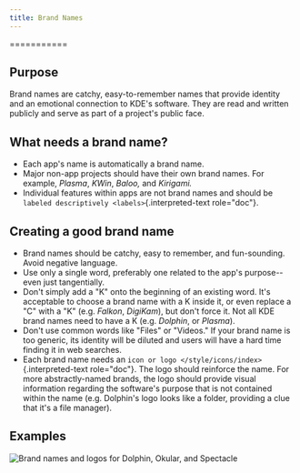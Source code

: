 ```yaml
---
title: Brand Names
---
```

===========

Purpose
-------

Brand names are catchy, easy-to-remember names that provide identity and
an emotional connection to KDE\'s software. They are read and written
publicly and serve as part of a project\'s public face.

What needs a brand name?
------------------------

-   Each app\'s name is automatically a brand name.
-   Major non-app projects should have their own brand names. For
    example, *Plasma*, *KWin*, *Baloo,* and *Kirigami.*
-   Individual features within apps are not brand names and should be
    `labeled descriptively <labels>`{.interpreted-text role="doc"}.

Creating a good brand name
--------------------------

-   Brand names should be catchy, easy to remember, and fun-sounding.
    Avoid negative language.
-   Use only a single word, preferably one related to the app\'s
    purpose\--even just tangentially.
-   Don\'t simply add a \"K\" onto the beginning of an existing word.
    It\'s acceptable to choose a brand name with a K inside it, or even
    replace a \"C\" with a \"K\" (e.g. *Falkon*, *DigiKam*), but don\'t
    force it. Not all KDE brand names need to have a K (e.g. *Dolphin*,
    or *Plasma*).
-   Don\'t use common words like \"Files\" or \"Videos.\" If your brand
    name is too generic, its identity will be diluted and users will
    have a hard time finding it in web searches.
-   Each brand name needs an
    `icon or logo </style/icons/index>`{.interpreted-text role="doc"}.
    The logo should reinforce the name. For more abstractly-named
    brands, the logo should provide visual information regarding the
    software\'s purpose that is not contained within the name (e.g.
    Dolphin\'s logo looks like a folder, providing a clue that it\'s a
    file manager).

Examples
--------

![Brand names and logos for Dolphin, Okular, and Spectacle](/hig/app-brand-names.png)
